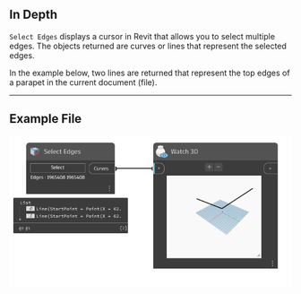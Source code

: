 ## In Depth

`Select Edges` displays a cursor in Revit that allows you to select multiple edges. The objects returned are curves or lines that represent the selected edges.

In the example below, two lines are returned that represent the top edges of a parapet in the current document (file).

___
## Example File

![Select Edges](./Dynamo.Nodes.SelectEdges_img.jpg)